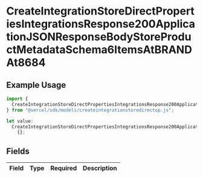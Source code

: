 # CreateIntegrationStoreDirectPropertiesIntegrationsResponse200ApplicationJSONResponseBodyStoreProductMetadataSchema6ItemsAtBRANDAt8684

## Example Usage

```typescript
import {
  CreateIntegrationStoreDirectPropertiesIntegrationsResponse200ApplicationJSONResponseBodyStoreProductMetadataSchema6ItemsAtBRANDAt8684,
} from "@vercel/sdk/models/createintegrationstoredirectop.js";

let value:
  CreateIntegrationStoreDirectPropertiesIntegrationsResponse200ApplicationJSONResponseBodyStoreProductMetadataSchema6ItemsAtBRANDAt8684 =
    {};
```

## Fields

| Field       | Type        | Required    | Description |
| ----------- | ----------- | ----------- | ----------- |